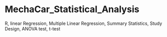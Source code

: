 # MechaCar_Statistical_Analysis
R, linear Regression, Multiple Linear Regression, Summary Statistics, Study Design, ANOVA test, t-test
